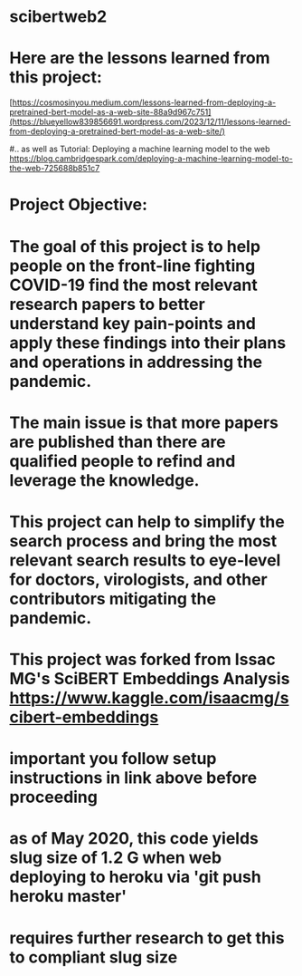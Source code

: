 # scibertweb2


# Here are the lessons learned from this project:
[https://cosmosinyou.medium.com/lessons-learned-from-deploying-a-pretrained-bert-model-as-a-web-site-88a9d967c751](https://blueyellow839856691.wordpress.com/2023/12/11/lessons-learned-from-deploying-a-pretrained-bert-model-as-a-web-site/)

#.. as well as Tutorial: Deploying a machine learning model to the web https://blog.cambridgespark.com/deploying-a-machine-learning-model-to-the-web-725688b851c7


# Project Objective:
# The goal of this project is to help people on the front-line fighting COVID-19 find the most relevant research papers to better understand key pain-points and apply these findings into their plans and operations in addressing the pandemic.

# The main issue is that more papers are published than there are qualified people to refind and leverage the knowledge.

# This project can help to simplify the search process and bring the most relevant search results to eye-level for doctors, virologists, and other contributors mitigating the pandemic.

# This project was forked from Issac MG's SciBERT Embeddings Analysis https://www.kaggle.com/isaacmg/scibert-embeddings
# important you follow setup instructions in link above before proceeding

# as of May 2020, this code yields slug size of 1.2 G when web deploying to heroku via 'git push heroku master'
# requires further research to get this to compliant slug size
